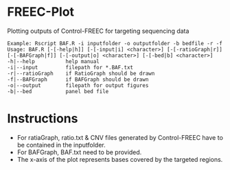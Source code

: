 # FREEC-Plot
Plotting outputs of Control-FREEC for targeting sequencing data


    Example: Rscript BAF.R -i inputfolder -o outputfolder -b bedfile -r -f
    Usage: BAF.R [-[-help|h]] [-[-input|i] <character>] [-[-ratioGraph|r]] [-[-BAFGraph|f]] [-[-output|o] <character>] [-[-bed|b] <character>]
    -h|--help          help manual
    -i|--input         filepath for *.BAF.txt
    -r|--ratioGraph    if RatioGraph should be drawn
    -f|--BAFGraph      if BAFGraph should be drawn
    -o|--output        filepath for output figures
    -b|--bed           panel bed file    


# Instructions
* For ratiaGraph, ratio.txt & CNV files generated by Control-FREEC have to be contained in the inputfolder.
* For BAFGraph, BAF.txt need to be provided. 
* The x-axis of the plot represents bases covered by the targeted regions.

